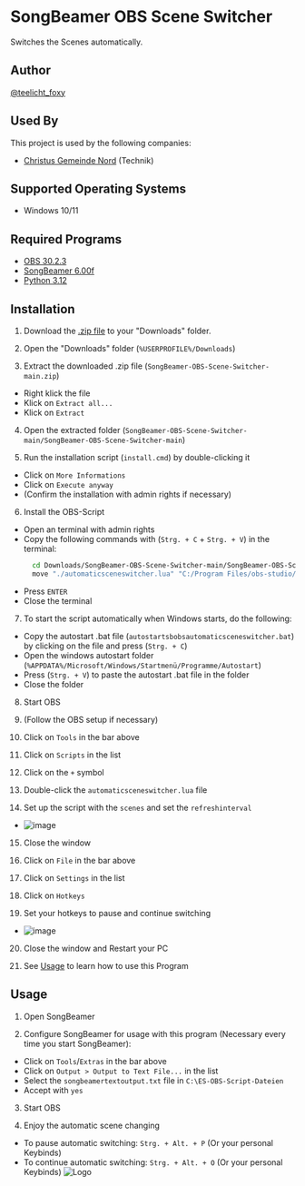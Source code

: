 
# SongBeamer OBS Scene Switcher

Switches the Scenes automatically.

## Author

[@teelicht_foxy](https://www.github.com/teelichtfoxy)

## Used By

This project is used by the following companies:

- [Christus Gemeinde Nord](https://cgnord.de) (Technik)

## Supported Operating Systems

- Windows 10/11

## Required Programs

- [OBS 30.2.3](https://obsproject.com)
- [SongBeamer 6.00f](https://www.songbeamer.de)
- [Python 3.12](https://www.microsoft.com/store/productId/9NCVDN91XZQP)
## Installation

1. Download the [.zip file](https://github.com/TeelichtFoxy/SongBeamer-OBS-Scene-Switcher/archive/refs/heads/main.zip) to your "Downloads" folder.

2. Open the "Downloads" folder (``` %USERPROFILE%/Downloads ```)

3. Extract the downloaded .zip file (``` SongBeamer-OBS-Scene-Switcher-main.zip ```)
  - Right klick the file
  - Klick on ```Extract all...```
  - Klick on ```Extract```

4. Open the extracted folder (``` SongBeamer-OBS-Scene-Switcher-main/SongBeamer-OBS-Scene-Switcher-main ```)

5. Run the installation script (``` install.cmd ```) by double-clicking it
 - Click on ```More Informations```
 - Click on ```Execute anyway```
 - (Confirm the installation with admin rights if necessary)

6. Install the OBS-Script
 - Open an terminal with admin rights
 - Copy the following commands with (```Strg. + C``` + ```Strg. + V```) in the terminal:
   ```bash
     cd Downloads/SongBeamer-OBS-Scene-Switcher-main/SongBeamer-OBS-Scene-Switcher-main
     move "./automaticsceneswitcher.lua" "C:/Program Files/obs-studio/data/obs-plugins/frontend-tools/scripts/"
   ```
- Press ```ENTER```
- Close the terminal

7. To start the script automatically when Windows starts, do the following:
 - Copy the autostart .bat file (``` autostartsbobsautomaticsceneswitcher.bat ```) by clicking on the file and press (``` Strg. + C ```)
 - Open the windows autostart folder (``` %APPDATA%/Microsoft/Windows/Startmenü/Programme/Autostart ```)
 - Press (``` Strg. + V ```) to paste the autostart .bat file in the folder
 - Close the folder

8. Start OBS

9. (Follow the OBS setup if necessary)

10. Click on ```Tools``` in the bar above

11. Click on ```Scripts``` in the list

12. Click on the ```+``` symbol

13. Double-click the ```automaticsceneswitcher.lua``` file

14. Set up the script with the ```scenes``` and set the ```refreshinterval```
- ![image](http://teelichtfoxy.cgnord.de/images/SB-OBS-Scene-Switcher-Settings.png)


15. Close the window

16. Click on ```File``` in the bar above

17. Click on ```Settings``` in the list

18. Click on ```Hotkeys```

19. Set your hotkeys to pause and continue switching
- ![image](http://teelichtfoxy.cgnord.de/images/SB-OBS-Scene-Switcher-Hotkeys.png)

20. Close the window and Restart your PC

21. See [Usage](https://github.com/TeelichtFoxy/SongBeamer-OBS-Scene-Switcher#usage) to learn how to use this Program
## Usage

1. Open SongBeamer

2. Configure SongBeamer for usage with this program (Necessary every time you start SongBeamer):
 - Click on ```Tools```/```Extras``` in the bar above
 - Click on ```Output > Output to Text File...``` in the list
 - Select the ```songbeamertextoutput.txt``` file in ```C:\ES-OBS-Script-Dateien```
 - Accept with ```yes```

3. Start OBS

4. Enjoy the automatic scene changing
 - To pause automatic switching: ```Strg. + Alt. + P``` (Or your personal Keybinds)
 - To continue automatic switching: ```Strg. + Alt. + O``` (Or your personal Keybinds)
![Logo](http://teelichtfoxy.cgnord.de/images/foxy.png)
